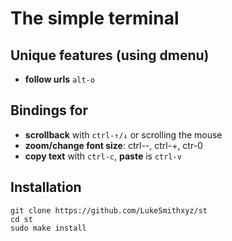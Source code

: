 # The simple terminal

## Unique features (using dmenu)
+ **follow urls**  `alt-o`

## Bindings for
+ **scrollback** with `ctrl-↑/↓` or  scrolling the mouse
+ **zoom/change font size**: ctrl--, ctrl-+, ctr-0
+ **copy text** with `ctrl-c`, **paste** is `ctrl-v`

## Installation
```
git clone https://github.com/LukeSmithxyz/st
cd st
sudo make install
```
